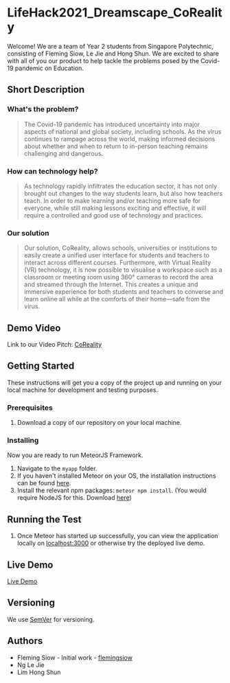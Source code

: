 # LifeHack2021_Dreamscape_CoReality
Welcome! We are a team of Year 2 students from Singapore Polytechnic, consisting of Fleming Siow, Le Jie and Hong Shun. We are excited to share with all of you our product to help tackle the problems posed by the Covid-19 pandemic on Education. 

## Short Description
### What's the problem?
> The Covid-19 pandemic has introduced uncertainty into major aspects of national and global society, including schools. As the virus continues to rampage across the world, making informed decisions about whether and when to return to in-person teaching remains challenging and dangerous.

### How can technology help?
> As technology rapidly infiltrates the education sector, it has not only brought out changes to the way students learn, but also how teachers teach. In order to make learning and/or teaching more safe for everyone, while still making lessons exciting and effective, it will require a controlled and good use of technology and practices.

### Our solution
> Our solution, CoReality, allows schools, universities or institutions to easily create a unified user interface for students and teachers to interact across different courses. Furthermore, with Virtual Reality (VR) technology, it is now possible to visualise a workspace such as a classroom or meeting room using 360° cameras to record the area and streamed through the Internet. This creates a unique and immersive experience for both students and teachers to converse and learn online all while at the comforts of their home—safe from the virus.

## Demo Video
Link to our Video Pitch: [CoReality]()

## Getting Started
These instructions will get you a copy of the project up and running on your local machine for development and testing purposes. 

### Prerequisites
1. Download a copy of our repository on your local machine.

### Installing
Now you are ready to run MeteorJS Framework.

1. Navigate to the ```myapp``` folder.
2. If you haven't installed Meteor on your OS, the installation instructions can be found [here](https://guide.meteor.com/).
3. Install the relevant npm packages: ```meteor npm install```. (You would require NodeJS for this. Download [here](https://nodejs.org/en/download/))

## Running the Test
1. Once Meteor has started up successfully, you can view the application locally on [localhost:3000](http://www.localhost:3000) or otherwise try the deployed live demo.

## Live Demo
[Live Demo]()

## Versioning
We use [SemVer](https://semver.org) for versioning.

## Authors
- Fleming Siow - Initial work - [flemingsiow](https://github.com/flemingsiow)
- Ng Le Jie
- Lim Hong Shun

